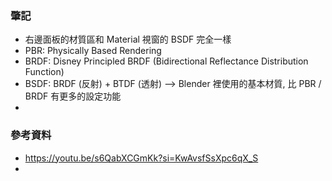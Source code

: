 ### 肇記
- 右邊面板的材質區和 Material 視窗的 BSDF 完全一樣
- PBR: Physically Based Rendering
- BRDF: Disney Principled BRDF (Bidirectional Reflectance Distribution Function)
- BSDF: BRDF (反射) + BTDF (透射) --> Blender 裡使用的基本材質, 比 PBR / BRDF 有更多的設定功能
- 

### 參考資料
- https://youtu.be/s6QabXCGmKk?si=KwAvsfSsXpc6qX_S
- 